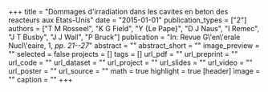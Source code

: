 +++
title = "Dommages d'irradiation dans les cavites en beton des reacteurs aux Etats-Unis"
date = "2015-01-01"
publication_types = ["2"]
authors = ["T M Rosseel", "K G Field", "Y {Le Pape}", "D J Naus", "I Remec", "J T Busby", "J J Wall", "P Bruck"]
publication = "In: Revue G\\'en\\'erale Nucl\\'eaire, 1, _pp. 21--27_"
abstract = ""
abstract_short = ""
image_preview = ""
selected = false
projects = []
tags = []
url_pdf = ""
url_preprint = ""
url_code = ""
url_dataset = ""
url_project = ""
url_slides = ""
url_video = ""
url_poster = ""
url_source = ""
math = true
highlight = true
[header]
image = ""
caption = ""
+++
